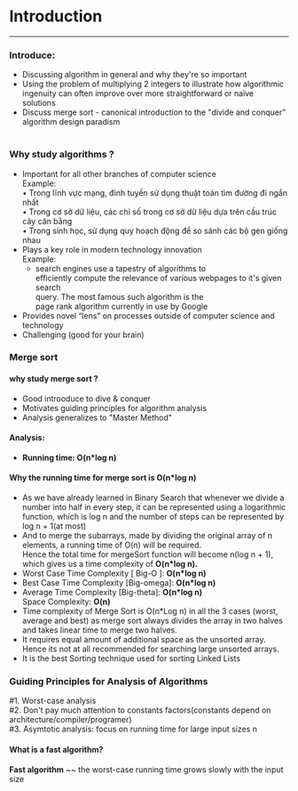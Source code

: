 # Introduction
---  
### Introduce:  
- Discussing algorithm in general  and why they're so important  
- Using the problem of multiplying 2 integers to illustrate how algorithmic ingenuity can often improve over more straightforward or naïve solutions  
- Discuss merge sort - canonical introduction to the "divide and conquer" algorithm design paradism   
 
 
 
### Why study algorithms ?  
- Important for all other branches of computer science  
Example:   
	• Trong lĩnh vực mạng, đinh tuyến sử dụng thuật toán tìm đường đi ngắn nhất  
	• Trong cơ sở dữ liệu, các chỉ số trong cơ sở dữ liệu dựa trên cấu trúc cây cân bằng  
	• Trong sinh học, sử dụng quy hoạch động để so sánh các bộ gen giống nhau   
- Plays a key  role in modern technology innovation   
Example:   
	- search  engines use a tapestry of algorithms to  
	efficiently compute the relevance of  various webpages to it's given search  
	query.  The most famous such algorithm is the  
	page rank algorithm currently in use by  Google  
- Provides novel “lens” on processes outside of computer science and technology   
- Challenging (good for your brain)

### Merge sort
#### why study merge sort ? 
- Good introoduce to dive & conquer
- Motivates guiding principles for algorithm analysis
- Analysis generalizes to "Master Method"


#### Analysis:
- **Running time: O(n*log n)**
#### Why the running time for merge sort is O(n*log n)  
- As we have already learned in Binary Search that whenever we divide a number into half in every step, it can be represented using a logarithmic function, which is log n and the number of steps can be represented by log n + 1(at most)  
- And to merge the subarrays, made by dividing the original array of n elements, a running time of O(n) will be required.  
Hence the total time for mergeSort function will become n(log n + 1), which gives us a time complexity of **O(n*log n).**  
- Worst Case Time Complexity [ Big-O ]: **O(n*log n)**  
- Best Case Time Complexity [Big-omega]: **O(n*log n)**  
- Average Time Complexity [Big-theta]: **O(n*log n)**  
Space Complexity: **O(n)**  
- Time complexity of Merge Sort is O(n*Log n) in all the 3 cases (worst, average and best) as merge sort always divides the array in two halves and takes linear time to merge two halves.  
- It requires equal amount of additional space as the unsorted array. Hence its not at all recommended for searching large unsorted arrays.  
- It is the best Sorting technique used for sorting Linked Lists  
### Guiding Principles for Analysis of Algorithms  
#1. Worst-case analysis  
#2. Don't pay much attention to constants factors(constants depend on architecture/compiler/programer)  
#3. Asymtotic analysis: focus on running time for large input sizes n
#### What is a fast algorithm?
**Fast algorithm** ~~ the worst-case running time  grows slowly  with the input size  
